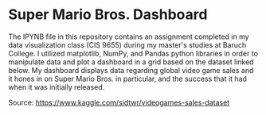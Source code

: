 # Super Mario Bros. Dashboard

The IPYNB file in this repository contains an assignment completed in my data visualization class (CIS 9655) during my master's studies at Baruch College. I utilized matplotlib, NumPy, and Pandas python libraries in order to manipulate data and plot a dashboard in a grid based on the dataset linked below. My dashboard displays data regarding global video game sales and it hones in on Super Mario Bros. in particular, and the success that it had when it was initially released.

Source: https://www.kaggle.com/sidtwr/videogames-sales-dataset
